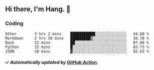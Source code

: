 ## Hi there, I'm Hang. 👋

### Coding

<!--START_SECTION:waka-->

```text
Other        3 hrs 2 mins    ███████████░░░░░░░░░░░░░░   44.60 %
Markdown     2 hrs 30 mins   █████████▒░░░░░░░░░░░░░░░   36.70 %
Bash         32 mins         ██░░░░░░░░░░░░░░░░░░░░░░░   07.86 %
Python       15 mins         █░░░░░░░░░░░░░░░░░░░░░░░░   03.73 %
JSON         10 mins         ▓░░░░░░░░░░░░░░░░░░░░░░░░   02.63 %
```

<!--END_SECTION:waka-->

##### ✓ Automatically updated by [GitHub Action](https://github.com/huhuhang/huhuhang/actions).
